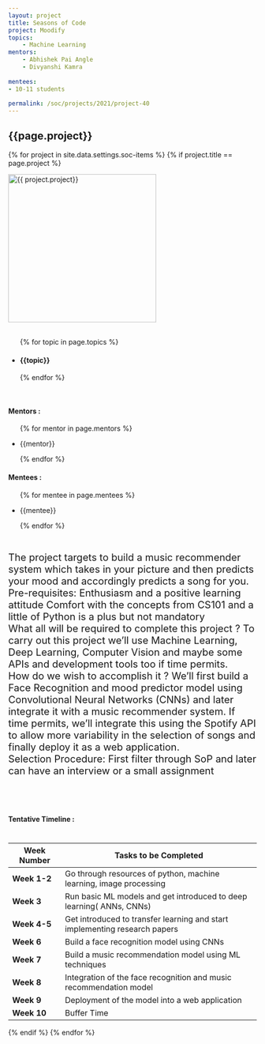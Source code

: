 ```yaml
---
layout: project
title: Seasons of Code
project: Moodify
topics:
    - Machine Learning
mentors:
    - Abhishek Pai Angle
    - Divyanshi Kamra    
    
mentees:
- 10-11 students   
    
permalink: /soc/projects/2021/project-40
---
```


<h2 class="display1 m-3 p-3 text-center">{{page.project}}</h2>

{% for project in site.data.settings.soc-items %}
{% if project.title == page.project %}
<div>
    <img src="{{ site.baseurl }}/{{ project.image }}"  width = "300" height="300" alt="{{ project.project}}" class="border rounded img-soc">
</div>
<div>
    <br>
    <ul>
        {% for topic in page.topics %}
        <li><h4 class="text-primary text-center">{{topic}}</h4></li>
        {% endfor %}
    </ul>
    <br>
    <h4 class="display3  ">Mentors :</h4> 
    <ul>
        {% for mentor in page.mentors %}
        <li><p class="lead">{{mentor}}</p></li>
        {% endfor %}
    </ul>
    <h4 class="display3  ">Mentees :</h4> 
    <ul>
        {% for mentee in page.mentees %}
        <li><p class="lead">{{mentee}}</p></li>
        {% endfor %}
    </ul>
</div>
<div>
    <p class="display3" style = "font-size:20px;" >
        <br>
        The project targets to build a music recommender system which takes in your picture and then predicts your mood and accordingly predicts a song for you.
        <br>
        Pre-requisites: Enthusiasm and a positive learning attitude Comfort with the concepts from CS101 and a little of Python is a plus but not mandatory
        <br>
        What all will be required to complete this project ? To carry out this project we’ll use Machine Learning, Deep Learning, Computer Vision and maybe some APIs and development tools too if time permits.
        <br>
        How do we wish to accomplish it ? We’ll first build a Face Recognition and mood predictor model using Convolutional Neural Networks (CNNs) and later integrate it with a music recommender system. If time permits, we’ll integrate this using the Spotify API to allow more variability in the selection of songs and finally deploy it as a web application.
        <br>
        Selection Procedure: First filter through SoP and later can have an interview or a small assignment
        </p><br>
</div>
<div>
    <h4 class="display3" style="margin:40px 0px 40px 0px;">Tentative Timeline :</h4>
    <table class="table table-striped">
  <thead>
    <tr>
      <th>Week Number</th>
      <th>Tasks to be Completed</th>
    </tr>
  </thead>
  <tbody>
    <tr>
      <td><strong>Week 1-2</strong></td>
      <td>Go through resources of python, machine learning, image processing</td>
    </tr>
    <tr>
      <td><strong>Week 3</strong></td>
      <td>Run basic ML models and  get introduced to deep learning( ANNs, CNNs)</td>
    </tr>
    <tr>
      <td><strong>Week 4-5</strong></td>
      <td>Get introduced to transfer learning and start implementing research papers</td>
    </tr>
    <tr>
      <td><strong>Week 6</strong></td>
      <td>Build a face recognition model using CNNs</td>
    </tr>
    <tr>
      <td><strong>Week 7</strong></td>
      <td>Build a music recommendation model using ML techniques</td>
    </tr>
    <tr>
      <td><strong>Week 8</strong></td>
      <td>Integration of the face recognition and music recommendation model</td>
    </tr>
    <tr>
      <td><strong>Week 9</strong></td>
      <td>Deployment of the model into a web application</td>
    </tr>
    <tr>
      <td><strong>Week 10</strong></td>
      <td>Buffer Time</td>
    </tr>
  </tbody>
</table>
</div>

{% endif %}
{% endfor %}
